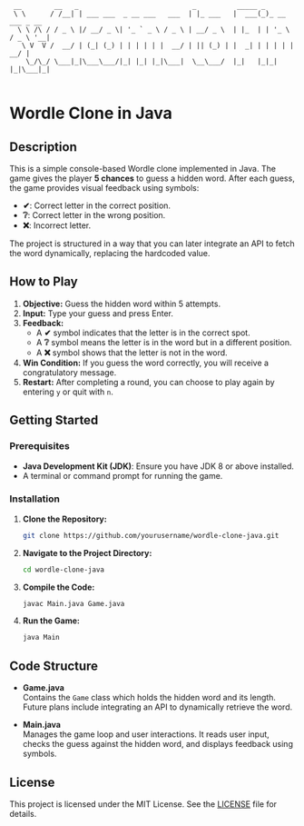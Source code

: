 ```
 __        __   _                            _          _____ _                 
 \ \      / /__| | ___ ___  _ __ ___   ___  | |_ ___   |  ___(_)_ __   ___ _ __ 
  \ \ /\ / / _ \ |/ __/ _ \| '_ ` _ \ / _ \ | __/ _ \  | |_  | | '_ \ / _ \ '__|
   \ V  V /  __/ | (_| (_) | | | | | |  __/ | || (_) | |  _| | | | | |  __/ |   
    \_/\_/ \___|_|\___\___/|_| |_| |_|\___|  \__\___/  |_|   |_|_| |_|\___|_|   
                                                                                 
```

# Wordle Clone in Java

## Description

This is a simple console-based Wordle clone implemented in Java. The game gives the player **5 chances** to guess a hidden word. After each guess, the game provides visual feedback using symbols:
- **✔**: Correct letter in the correct position.
- **❔**: Correct letter in the wrong position.
- **❌**: Incorrect letter.

The project is structured in a way that you can later integrate an API to fetch the word dynamically, replacing the hardcoded value.

## How to Play

1. **Objective:** Guess the hidden word within 5 attempts.
2. **Input:** Type your guess and press Enter.
3. **Feedback:**  
   - A **✔** symbol indicates that the letter is in the correct spot.  
   - A **❔** symbol means the letter is in the word but in a different position.  
   - A **❌** symbol shows that the letter is not in the word.
4. **Win Condition:** If you guess the word correctly, you will receive a congratulatory message.
5. **Restart:** After completing a round, you can choose to play again by entering `y` or quit with `n`.

## Getting Started

### Prerequisites

- **Java Development Kit (JDK)**: Ensure you have JDK 8 or above installed.
- A terminal or command prompt for running the game.

### Installation

1. **Clone the Repository:**

   ```bash
   git clone https://github.com/yourusername/wordle-clone-java.git
   ```

2. **Navigate to the Project Directory:**

   ```bash
   cd wordle-clone-java
   ```

3. **Compile the Code:**

   ```bash
   javac Main.java Game.java
   ```

4. **Run the Game:**

   ```bash
   java Main
   ```

## Code Structure

- **Game.java**  
  Contains the `Game` class which holds the hidden word and its length.  
  Future plans include integrating an API to dynamically retrieve the word.

- **Main.java**  
  Manages the game loop and user interactions. It reads user input, checks the guess against the hidden word, and displays feedback using symbols.

## License

This project is licensed under the MIT License. See the [LICENSE](LICENSE) file for details.
